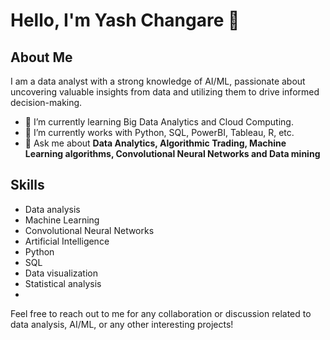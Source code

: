 # Hello, I'm Yash Changare 👋

## About Me
I am a data analyst with a strong knowledge of AI/ML, passionate about uncovering valuable insights from data and utilizing them to drive informed decision-making.

- 🔭 I’m currently learning Big Data Analytics and Cloud Computing.
- 🌱 I’m currently works with Python, SQL, PowerBI, Tableau, R, etc.
- 💬 Ask me about **Data Analytics, Algorithmic Trading, Machine Learning algorithms, Convolutional Neural Networks and Data mining**

## Skills
- Data analysis
- Machine Learning
- Convolutional Neural Networks
- Artificial Intelligence
- Python
- SQL
- Data visualization
- Statistical analysis
- 



Feel free to reach out to me for any collaboration or discussion related to data analysis, AI/ML, or any other interesting projects!
